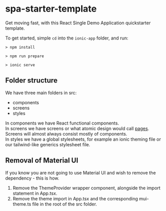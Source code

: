 # spa-starter-template
Get moving fast, with this React Single Demo Application quickstarter template.

To get started, simple `cd` into the `ionic-app` folder, and run:

```shell
> npm install

> npm run prepare

> ionic serve
```

## Folder structure
We have three main folders in src:
- components
- screens
- styles

In components we have React functional components. <br/>
In screens we have screens or what atomic design would call [pages](https://bradfrost.com/blog/post/atomic-web-design/). Screens will almost always consist mostly of components. <br/>
In styles we have a global stylesheets, for example an ionic theming file or our tailwind-like generics stylesheet file.

## Removal of Material UI
If you know you are not going to use Material UI and wish to remove the dependency - this is how.
1. Remove the ThemeProvider wrapper component, alongside the import statement in App.tsx.
2. Remove the theme import in App.tsx and the corresponding mui-theme.ts file in the root of the src folder.

